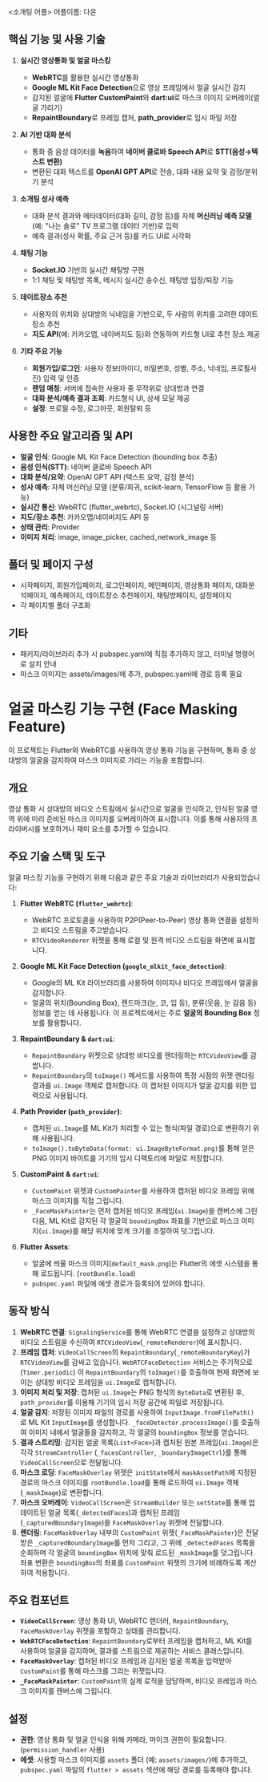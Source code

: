 <소개팅 어플>
어플이름: 다온

## 핵심 기능 및 사용 기술

1. **실시간 영상통화 및 얼굴 마스킹**
   - **WebRTC**를 활용한 실시간 영상통화
   - **Google ML Kit Face Detection**으로 영상 프레임에서 얼굴 실시간 감지
   - 감지된 얼굴에 **Flutter CustomPaint**와 **dart:ui**로 마스크 이미지 오버레이(얼굴 가리기)
   - **RepaintBoundary**로 프레임 캡처, **path_provider**로 임시 파일 저장

2. **AI 기반 대화 분석**
   - 통화 중 음성 데이터를 **녹음**하여 **네이버 클로바 Speech API**로 **STT(음성→텍스트 변환)**
   - 변환된 대화 텍스트를 **OpenAI GPT API**로 전송, 대화 내용 요약 및 감정/분위기 분석

3. **소개팅 성사 예측**
   - 대화 분석 결과와 메타데이터(대화 길이, 감정 등)를 자체 **머신러닝 예측 모델**(예: "나는 솔로" TV 프로그램 데이터 기반)로 입력
   - 예측 결과(성사 확률, 주요 근거 등)를 카드 UI로 시각화

4. **채팅 기능**
   - **Socket.IO** 기반의 실시간 채팅방 구현
   - 1:1 채팅 및 채팅방 목록, 메시지 실시간 송수신, 채팅방 입장/퇴장 기능

5. **데이트장소 추천**
   - 사용자의 위치와 상대방의 닉네임을 기반으로, 두 사람의 위치를 고려한 데이트 장소 추천
   - **지도 API**(예: 카카오맵, 네이버지도 등)와 연동하여 카드형 UI로 추천 장소 제공

6. **기타 주요 기능**
   - **회원가입/로그인**: 사용자 정보(아이디, 비밀번호, 성별, 주소, 닉네임, 프로필사진) 입력 및 인증
   - **랜덤 매칭**: 서버에 접속한 사용자 중 무작위로 상대방과 연결
   - **대화 분석/예측 결과 조회**: 카드형식 UI, 상세 모달 제공
   - **설정**: 프로필 수정, 로그아웃, 회원탈퇴 등

## 사용한 주요 알고리즘 및 API

- **얼굴 인식**: Google ML Kit Face Detection (bounding box 추출)
- **음성 인식(STT)**: 네이버 클로바 Speech API
- **대화 분석/요약**: OpenAI GPT API (텍스트 요약, 감정 분석)
- **성사 예측**: 자체 머신러닝 모델 (분류/회귀, scikit-learn, TensorFlow 등 활용 가능)
- **실시간 통신**: WebRTC (flutter_webrtc), Socket.IO (시그널링 서버)
- **지도/장소 추천**: 카카오맵/네이버지도 API 등
- **상태 관리**: Provider
- **이미지 처리**: image, image_picker, cached_network_image 등

## 폴더 및 페이지 구성

- 시작페이지, 회원가입페이지, 로그인페이지, 메인페이지, 영상통화 페이지, 대화분석페이지, 예측페이지, 데이트장소 추천페이지, 채팅방페이지, 설정페이지
- 각 페이지별 폴더 구조화

## 기타

- 패키지/라이브러리 추가 시 pubspec.yaml에 직접 추가하지 않고, 터미널 명령어로 설치 안내
- 마스크 이미지는 assets/images/에 추가, pubspec.yaml에 경로 등록 필요

# 얼굴 마스킹 기능 구현 (Face Masking Feature)

이 프로젝트는 Flutter와 WebRTC를 사용하여 영상 통화 기능을 구현하며, 통화 중 상대방의 얼굴을 감지하여 마스크 이미지로 가리는 기능을 포함합니다.

## 개요

영상 통화 시 상대방의 비디오 스트림에서 실시간으로 얼굴을 인식하고, 인식된 얼굴 영역 위에 미리 준비된 마스크 이미지를 오버레이하여 표시합니다. 이를 통해 사용자의 프라이버시를 보호하거나 재미 요소를 추가할 수 있습니다.

## 주요 기술 스택 및 도구

얼굴 마스킹 기능을 구현하기 위해 다음과 같은 주요 기술과 라이브러리가 사용되었습니다:

1.  **Flutter WebRTC (`flutter_webrtc`)**:
    *   WebRTC 프로토콜을 사용하여 P2P(Peer-to-Peer) 영상 통화 연결을 설정하고 비디오 스트림을 주고받습니다.
    *   `RTCVideoRenderer` 위젯을 통해 로컬 및 원격 비디오 스트림을 화면에 표시합니다.

2.  **Google ML Kit Face Detection (`google_mlkit_face_detection`)**:
    *   Google의 ML Kit 라이브러리를 사용하여 이미지나 비디오 프레임에서 얼굴을 감지합니다.
    *   얼굴의 위치(Bounding Box), 랜드마크(눈, 코, 입 등), 분류(웃음, 눈 감음 등) 정보를 얻는 데 사용됩니다. 이 프로젝트에서는 주로 **얼굴의 Bounding Box** 정보를 활용합니다.

3.  **RepaintBoundary & `dart:ui`**:
    *   `RepaintBoundary` 위젯으로 상대방 비디오를 렌더링하는 `RTCVideoView`를 감쌉니다.
    *   `RepaintBoundary`의 `toImage()` 메서드를 사용하여 특정 시점의 위젯 렌더링 결과를 `ui.Image` 객체로 캡처합니다. 이 캡처된 이미지가 얼굴 감지를 위한 입력으로 사용됩니다.

4.  **Path Provider (`path_provider`)**:
    *   캡처된 `ui.Image`를 ML Kit가 처리할 수 있는 형식(파일 경로)으로 변환하기 위해 사용됩니다.
    *   `toImage().toByteData(format: ui.ImageByteFormat.png)`를 통해 얻은 PNG 이미지 바이트를 기기의 임시 디렉토리에 파일로 저장합니다.

5.  **CustomPaint & `dart:ui`**:
    *   `CustomPaint` 위젯과 `CustomPainter`를 사용하여 캡처된 비디오 프레임 위에 마스크 이미지를 직접 그립니다.
    *   `_FaceMaskPainter`는 먼저 캡처된 비디오 프레임(`ui.Image`)을 캔버스에 그린 다음, ML Kit로 감지된 각 얼굴의 `boundingBox` 좌표를 기반으로 마스크 이미지(`ui.Image`)를 해당 위치에 맞게 크기를 조절하여 덧그립니다.

6.  **Flutter Assets**:
    *   얼굴에 씌울 마스크 이미지(`default_mask.png`)는 Flutter의 에셋 시스템을 통해 로드됩니다. (`rootBundle.load`)
    *   `pubspec.yaml` 파일에 에셋 경로가 등록되어 있어야 합니다.

## 동작 방식

1.  **WebRTC 연결**: `SignalingService`를 통해 WebRTC 연결을 설정하고 상대방의 비디오 스트림을 수신하여 `RTCVideoView`(`_remoteRenderer`)에 표시합니다.
2.  **프레임 캡처**: `VideoCallScreen`의 `RepaintBoundary`(`_remoteBoundaryKey`)가 `RTCVideoView`를 감싸고 있습니다. `WebRTCFaceDetection` 서비스는 주기적으로(`Timer.periodic`) 이 `RepaintBoundary`의 `toImage()`를 호출하여 현재 화면에 보이는 상대방 비디오 프레임을 `ui.Image`로 캡처합니다.
3.  **이미지 처리 및 저장**: 캡처된 `ui.Image`는 PNG 형식의 `ByteData`로 변환된 후, `path_provider`를 이용해 기기의 임시 저장 공간에 파일로 저장됩니다.
4.  **얼굴 감지**: 저장된 이미지 파일의 경로를 사용하여 `InputImage.fromFilePath()`로 ML Kit `InputImage`를 생성합니다. `_faceDetector.processImage()`를 호출하여 이미지 내에서 얼굴들을 감지하고, 각 얼굴의 `boundingBox` 정보를 얻습니다.
5.  **결과 스트리밍**: 감지된 얼굴 목록(`List<Face>`)과 캡처된 원본 프레임(`ui.Image`)은 각각 `StreamController` (`_facesController`, `_boundaryImageCtrl`)를 통해 `VideoCallScreen`으로 전달됩니다.
6.  **마스크 로딩**: `FaceMaskOverlay` 위젯은 `initState`에서 `maskAssetPath`에 지정된 경로의 마스크 이미지를 `rootBundle.load`를 통해 로드하여 `ui.Image` 객체(`_maskImage`)로 변환합니다.
7.  **마스크 오버레이**: `VideoCallScreen`은 `StreamBuilder` 또는 `setState`를 통해 업데이트된 얼굴 목록(`_detectedFaces`)과 캡처된 프레임(`_capturedBoundaryImage`)을 `FaceMaskOverlay` 위젯에 전달합니다.
8.  **렌더링**: `FaceMaskOverlay` 내부의 `CustomPaint` 위젯(`_FaceMaskPainter`)은 전달받은 `_capturedBoundaryImage`를 먼저 그리고, 그 위에 `_detectedFaces` 목록을 순회하며 각 얼굴의 `boundingBox` 위치에 맞춰 로드된 `_maskImage`를 덧그립니다. 좌표 변환은 `boundingBox`의 좌표를 `CustomPaint` 위젯의 크기에 비례하도록 계산하여 적용합니다.

## 주요 컴포넌트

*   **`VideoCallScreen`**: 영상 통화 UI, WebRTC 렌더러, `RepaintBoundary`, `FaceMaskOverlay` 위젯을 포함하고 상태를 관리합니다.
*   **`WebRTCFaceDetection`**: `RepaintBoundary`로부터 프레임을 캡처하고, ML Kit를 사용하여 얼굴을 감지하며, 결과를 스트림으로 제공하는 서비스 클래스입니다.
*   **`FaceMaskOverlay`**: 캡처된 비디오 프레임과 감지된 얼굴 목록을 입력받아 `CustomPaint`를 통해 마스크를 그리는 위젯입니다.
*   **`_FaceMaskPainter`**: `CustomPaint`의 실제 로직을 담당하며, 비디오 프레임과 마스크 이미지를 캔버스에 그립니다.

## 설정

*   **권한**: 영상 통화 및 얼굴 인식을 위해 카메라, 마이크 권한이 필요합니다. (`permission_handler` 사용)
*   **에셋**: 사용할 마스크 이미지를 `assets` 폴더 (예: `assets/images/`)에 추가하고, `pubspec.yaml` 파일의 `flutter > assets` 섹션에 해당 경로를 등록해야 합니다. 